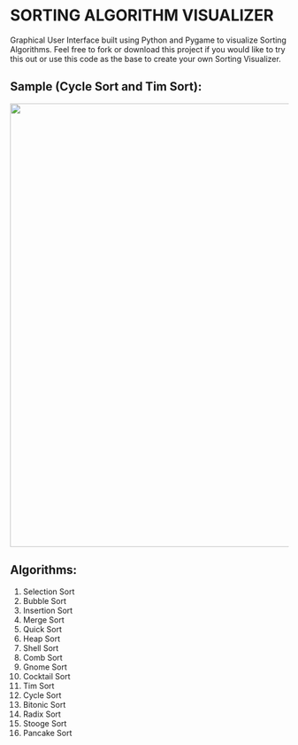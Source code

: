 # SORTING ALGORITHM VISUALIZER

Graphical User Interface built using Python and Pygame to visualize Sorting Algorithms. Feel free to fork or download this project if you would like to try this out or use this code as the base to create your own Sorting Visualizer.

## Sample (Cycle Sort and Tim Sort): 

<p align="center">
  <img src="sample.gif" width="800">
</p>

## Algorithms:
1. Selection Sort
2. Bubble Sort
3. Insertion Sort
4. Merge Sort
5. Quick Sort
6. Heap Sort
7. Shell Sort
8. Comb Sort
9. Gnome Sort
10. Cocktail Sort
11. Tim Sort
12. Cycle Sort
13. Bitonic Sort
14. Radix Sort
15. Stooge Sort
16. Pancake Sort
